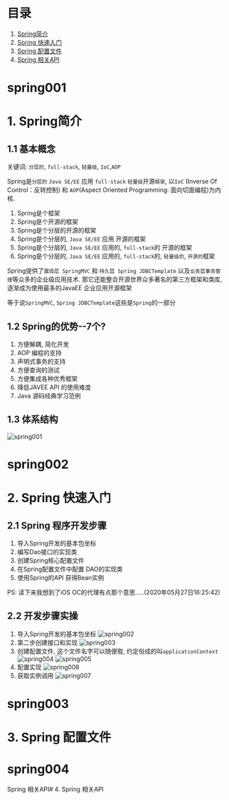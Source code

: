 # 目录

1. [Spring简介](#spring001)
2. [Spring 快速入门](#spring002)
3. [Spring 配置文件](#spring003)
4. [Spring 相关API](#spring004)




# spring001
# 1. Spring简介

## 1.1 基本概念

关键词: `分层的`, `full-stack`, `轻量级`, `IoC`,`AOP`

Spring是`分层的` `Java SE/EE` 应用 `full-stack` `轻量级`开源`框架`,  以`IoC` (Inverse Of Control：反转控制) 和 `AOP`(Aspect Oriented Programming: 面向切面编程)为内核.

1. Spring是个框架
2. Spring是个开源的框架
3. Spring是个分层的开源的框架
4. Spring是个分层的, `Java SE/EE` 应用 开源的框架
5. Spring是个分层的, `Java SE/EE` 应用的, `full-stack`的  开源的框架
6. Spring是个分层的, `Java SE/EE` 应用的, `full-stack`的, `轻量级的`,  `开源的`框架

Spring提供了`展现层 SpringMVC` 和 `持久层 Spring JDBCTemplate` 以及`业务层事务管理`等众多的企业级应用技术. 
那它还能整合开源世界众多著名的第三方框架和类库, 逐渐成为使用最多的JavaEE 企业应用开源框架

等于说`SpringMVC`, `Spring JDBCTemplate`这些是`Spring`的一部分


## 1.2 Spring的优势--7个?

1. 方便解耦, 简化开发
2. AOP 编程的支持
3. 声明式事务的支持
4. 方便查询的测试
5. 方便集成各种优秀框架
6. 降低JAVEE API 的使用难度
7. Java 源码经典学习范例

## 1.3 体系结构
![spring001](images/spring001.png)


# spring002
# 2. Spring 快速入门


## 2.1 Spring 程序开发步骤

1. 导入Spring开发的基本包坐标
2. 编写Dao接口的实现类
3. 创建Spring核心配置文件
4. 在Spring配置文件中配置 DAO的实现类
5. 使用Spring的API 获得Bean实例

PS: 读下来我想到了iOS OC的代理有点那个意思.....(2020年05月27日16:25:42)


## 2.2 开发步骤实操

1. 导入Spring开发的基本包坐标
![spring002](images/spring002.png)
2. 第二步创建接口和实现
![spring003](images/spring003.png)
3. 创建配置文件, 这个文件名字可以随便取, 约定俗成的叫`applicationContext`
![spring004](images/spring004.png)
![spring005](images/spring005.png)
4. 配置实现
![spring006](images/spring006.png)
5. 获取实例调用
![spring007](images/spring007.png)

# spring003
# 3. Spring 配置文件


# spring004
Spring 相关API# 4. Spring 相关API
